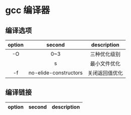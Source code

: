 # gcc 编译器


## 编译选项
| option |        second         |  description   |
|:------:|:---------------------:|:--------------:|
|   -O   |          0~3          |  三种优化级别  |
|        |           s           |  最小文件优化  |
|   -f   | no-elide-constructors | 关闭返回值优化 |

## 编译链接
| option |        second         |  description   |
|:------:|:---------------------:|:--------------:|

